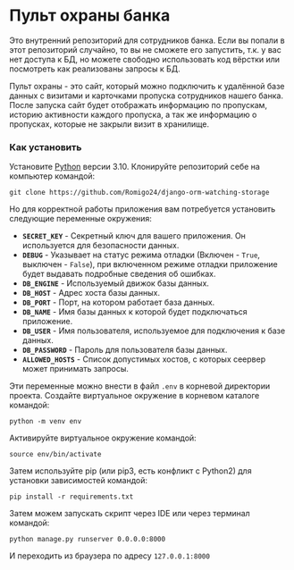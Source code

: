 # Пульт охраны банка

Это внутренний репозиторий для сотрудников банка. Если вы попали в этот репозиторий случайно, то вы не сможете его запустить, т.к. у вас нет доступа к БД, но можете свободно использовать код вёрстки или посмотреть как реализованы запросы к БД.

Пульт охраны - это сайт, который можно подключить к удалённой базе данных с визитами и карточками пропуска сотрудников нашего банка.
После запуска сайт будет отображать информацию по пропускам, историю активности каждого пропуска, а так же информацию о пропусках, которые не закрыли визит в хранилище.

### Как установить
Установите [Python](https://www.python.org/downloads/) версии 3.10.
Клонируйте репозиторий себе на компьютер командой:
```
git clone https://github.com/Romigo24/django-orm-watching-storage
```
Но для корректной работы приложения вам потребуется установить следующие переменные окружения:

- **`SECRET_KEY`** - Секретный ключ для вашего приложения. Он используется для безопасности данных.
- **`DEBUG`** - Указывает на статус режима отладки (Включен - `True`, выключен - `False`), при включенном режиме отладки приложение будет выдавать подробные сведения об ошибках.
- **`DB_ENGINE`** - Используемый движок базы данных.
- **`DB_HOST`** - Адрес хоста базы данных.
- **`DB_PORT`** - Порт, на котором работает база данных.
- **`DB_NAME`** - Имя базы данных к которой будет подключаться приложение.
- **`DB_USER`** - Имя пользователя, используемое для подключения к базе данных.
- **`DB_PASSWORD`** - Пароль для пользователя базы данных.
- **`ALLOWED_HOSTS`** - Список допустимых хостов, с которых сеервер может принимать запросы.

Эти переменные можно внести в файл `.env` в корневой директории проекта.
Создайте виртуальное окружение в корневом каталоге командой:
```
python -m venv env
```
Активируйте виртуальное окружение командой:
```
source env/bin/activate
```
Затем используйте pip (или pip3, есть конфликт с Python2) для установки зависимостей командой:
```
pip install -r requirements.txt
```
Затем можем запускать скрипт через IDE или через терминал командой:
```
python manage.py runserver 0.0.0.0:8000
```
И переходить из браузера по адресу `127.0.0.1:8000`

